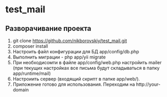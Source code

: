 # test_mail

## Разворачивание проекта
1. git clone https://github.com/nikborovskiy/test_mail.git
2. composer install
3. Настроить файл конфигурации для БД app/config/db.php
4. Выполнить миграции - php app/yii migrate
5. При необходисомти в файле app/config/web.php настройить mailer 
(при текущих настройках все письма будут складываться в папку app/runtime/mail)
6. Настроиить сервер (входящий скрипт в папке app/web/).
7. Приложение готово для использования. Переходим на http://your-domain